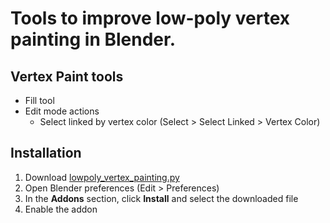# Tools to improve low-poly vertex painting in Blender.

## Vertex Paint tools

* Fill tool
* Edit mode actions
	* Select linked by vertex color (Select > Select Linked > Vertex Color)

## Installation

1. Download [lowpoly_vertex_painting.py](lowpoly_vertex_painting.py)
2. Open Blender preferences (Edit > Preferences)
3. In the **Addons** section, click **Install** and select the downloaded file
4. Enable the addon
